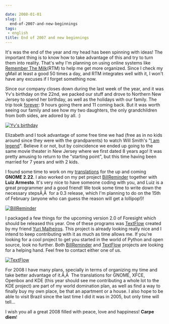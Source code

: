 ```yaml
---

date: 2008-01-01
slug: |
  end-of-2007-and-new-beginnings
tags:
 - english
title: End of 2007 and new beginnings
---
```


It's was the end of the year and my head has been spinning with ideas!
The important thing is to know how to take advantage of this and try to
turn them into reality. That's why I'm planning on using online systems
like [Remember The Milk](http://www.rememberthemilk.com/)(RTM) to help
me get more organized. Since I check my gMail at least a good 50 times a
day, and RTM integrates well with it, I won't have any excuses if I
forget something now.

Since our company closes down during the last week of the year, and it
was Yv's birthday on the 22nd, we packed our stuff and drove to Northern
New Jersey to spend her birthday, as well as the holidays with our
family. The trip took
[forever](http://maps.google.com/maps?f=q&hl=en&geocode=&time=&date=&ttype=&q=27514+to+07603&sll=35.2082,-85.89237&sspn=0.01101,0.017381&ie=UTF8&z=7&om=1):
9 hours going there and 11 coming back. But it was worth seeing our
family and see how my two daughters, the only grandchildren from both
sides, are adored by all. :)

[![Yv\'s
birthday](http://farm3.static.flickr.com/2079/2152917112_9d72c87410_o.jpg)](http://www.flickr.com/photos/ogmaciel/2152917112/)

Elizabeth and I took advantage of some free time we had (free as in no
kids around since they were with the grandparents) to watch Will Smith's
"[I am legend](http://www.imdb.com/title/tt0480249/)". Believe it or
not, but by coincidence we ended up going to the same movie theater in
New Jersey where we first dated 8 years ago! It was pretty amusing to
return to the "starting point", but this time having been married for 7
years and with 2 kids.

I found some time to work on my
[translations](http://bugzilla.gnome.org/describeuser.cgi?login=ogmaciel%40gnome.org)
for the up and coming **GNOME 2.22**. I also worked on my pet project
[BillReminder](http://sourceforge.net/projects/billreminder) together
with **Luiz Armesto**. It's very nice to have someone coding with you,
and Luiz is a great programmer and a good friend! We took some time to
write down the necessary stepsÃ‚Â  for a 0.3 release, which I'm planning
to do on the 15th of February (anyone who can guess the reason will get
a lollipop!)!

[![BillReminder](http://farm3.static.flickr.com/2284/2153135726_6aa0941925.jpg)](http://www.flickr.com/photos/ogmaciel/2153135726/)

I packaged a few things for the upcoming version 2.0 of Foresight which
should be released this year. One of these programs was
[TextFlow](http://sourceforge.net/projects/textflow) created by my
friend [Yuri Malheiros](http://ylog.blogspot.com/). This project is
already looking really nice and I intend to keep contributing with it as
much as time allows me. If you're looking for a cool project to get you
started in the world of Python and open source, look no further. Both
[BillReminder](http://sourceforge.net/projects/billreminder) and
[TextFlow](http://sourceforge.net/projects/textflow) projects are
looking for a helping hand. Feel free to contact either one of us.

[![TextFlow](http://farm3.static.flickr.com/2285/2152340049_7c668d34f2.jpg)](http://www.flickr.com/photos/ogmaciel/2152340049/)

For 2008 I have many plans, specially in terms of organizing my time and
take better advantage of it.Ã‚Â  The translations for GNOME, XFCE,
Openbox and KDE (this year should see me contributing a whole lot to the
KDE project) are part of my world domination plan, as well as find a way
to finally buy my own place, be that an apartment or a house. I also
hope to be able to visit Brazil since the last time I did it was in
2005, but only time will tell...

I wish you all a great 2008 filled with peace, love and happiness!
**Carpe diem**!
